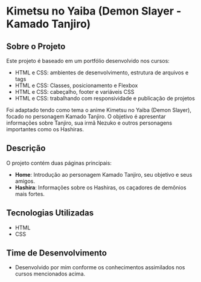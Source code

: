 # Kimetsu no Yaiba (Demon Slayer - Kamado Tanjiro)

## Sobre o Projeto

Este projeto é baseado em um portfólio desenvolvido nos cursos:
- HTML e CSS: ambientes de desenvolvimento, estrutura de arquivos e tags
- HTML e CSS: Classes, posicionamento e Flexbox
- HTML e CSS: cabeçalho, footer e variáveis CSS
- HTML e CSS: trabalhando com responsividade e publicação de projetos

Foi adaptado tendo como tema o anime Kimetsu no Yaiba (Demon Slayer), focado no personagem Kamado Tanjiro. O objetivo é apresentar informações sobre Tanjiro, sua irmã Nezuko e outros personagens importantes como os Hashiras.

## Descrição

O projeto contém duas páginas principais:
- **Home**: Introdução ao personagem Kamado Tanjiro, seu objetivo e seus amigos.
- **Hashira**: Informações sobre os Hashiras, os caçadores de demônios mais fortes.

## Tecnologias Utilizadas

- HTML
- CSS

## Time de Desenvolvimento

- Desenvolvido por mim conforme os conhecimentos assimilados nos cursos mencionados acima.
